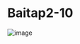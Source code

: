 # Baitap2-10
![image](https://github.com/user-attachments/assets/def1110e-4f74-4b3c-b576-5d73b64823d1)

